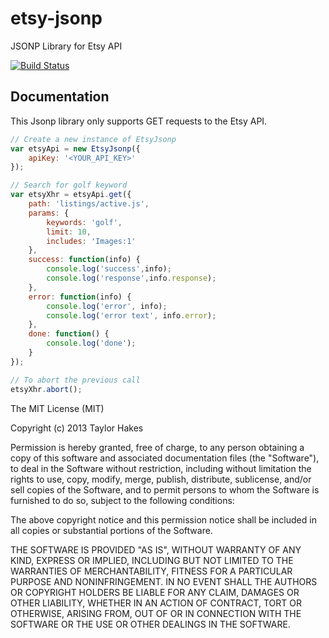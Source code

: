 etsy-jsonp
==========

JSONP Library for Etsy API

[![Build Status](https://travis-ci.org/taylorhakes/etsy-jsonp.png)](https://travis-ci.org/taylorhakes/etsy-jsonp)

Documentation
-------------
This Jsonp library only supports GET requests to the Etsy API.
```js
// Create a new instance of EtsyJsonp
var etsyApi = new EtsyJsonp({
	apiKey: '<YOUR_API_KEY>'
});

// Search for golf keyword
var etsyXhr = etsyApi.get({
	path: 'listings/active.js',
	params: {
	    keywords: 'golf',
	    limit: 10,
	    includes: 'Images:1'
	},
	success: function(info) {
	    console.log('success',info);
	    console.log('response',info.response);
	},
	error: function(info) {
	    console.log('error', info);
	    console.log('error text', info.error);
	},
	done: function() {
		console.log('done');
	}
});

// To abort the previous call
etsyXhr.abort();
```

The MIT License (MIT)

Copyright (c) 2013 Taylor Hakes

Permission is hereby granted, free of charge, to any person obtaining a copy
of this software and associated documentation files (the "Software"), to deal
in the Software without restriction, including without limitation the rights
to use, copy, modify, merge, publish, distribute, sublicense, and/or sell
copies of the Software, and to permit persons to whom the Software is
furnished to do so, subject to the following conditions:

The above copyright notice and this permission notice shall be included in
all copies or substantial portions of the Software.

THE SOFTWARE IS PROVIDED "AS IS", WITHOUT WARRANTY OF ANY KIND, EXPRESS OR
IMPLIED, INCLUDING BUT NOT LIMITED TO THE WARRANTIES OF MERCHANTABILITY,
FITNESS FOR A PARTICULAR PURPOSE AND NONINFRINGEMENT. IN NO EVENT SHALL THE
AUTHORS OR COPYRIGHT HOLDERS BE LIABLE FOR ANY CLAIM, DAMAGES OR OTHER
LIABILITY, WHETHER IN AN ACTION OF CONTRACT, TORT OR OTHERWISE, ARISING FROM,
OUT OF OR IN CONNECTION WITH THE SOFTWARE OR THE USE OR OTHER DEALINGS IN
THE SOFTWARE.
